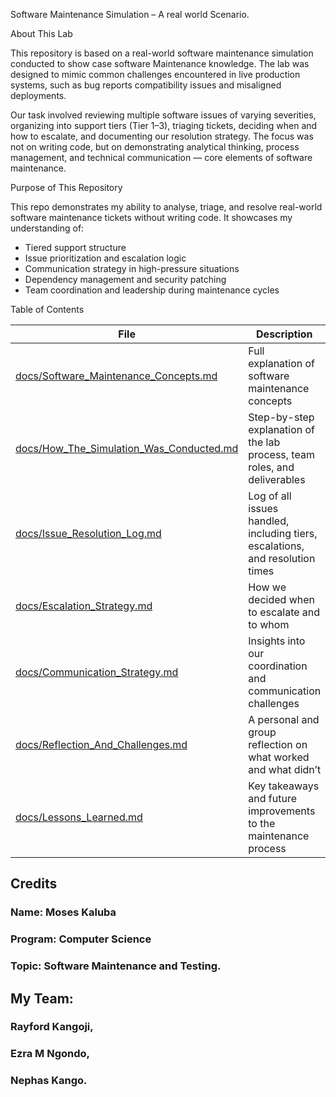 Software Maintenance Simulation – A real world Scenario.

About This Lab

This repository is based on a real-world software maintenance simulation conducted to show case software Maintenance knowledge. The lab was designed to mimic common challenges encountered in live production systems, such as bug reports compatibility issues and misaligned deployments.

Our task involved reviewing multiple software issues of varying severities, organizing into support tiers (Tier 1–3), triaging tickets, deciding when and how to escalate, and documenting our resolution strategy. The focus was not on writing code, but on demonstrating analytical thinking, process management, and technical communication — core elements of software maintenance.

Purpose of This Repository

This repo demonstrates my ability to analyse, triage, and resolve real-world software maintenance tickets without writing code. It showcases my understanding of:

- Tiered support structure
- Issue prioritization and escalation logic
- Communication strategy in high-pressure situations
- Dependency management and security patching
- Team coordination and leadership during maintenance cycles

Table of Contents

| File | Description |
|------|-------------|
| [docs/Software_Maintenance_Concepts.md](./docs/Software_Maintenance_Concepts.md) | Full explanation of software maintenance concepts|
| [docs/How_The_Simulation_Was_Conducted.md](./docs/How_The_Simulation_Was_Conducted.md) | Step-by-step explanation of the lab process, team roles, and deliverables |
| [docs/Issue_Resolution_Log.md](./docs/Issue_Resolution_Log.md) | Log of all issues handled, including tiers, escalations, and resolution times 
| [docs/Escalation_Strategy.md](./docs/Escalation_Strategy.md) | How we decided when to escalate and to whom |
| [docs/Communication_Strategy.md](./docs/Communication_Strategy.md) | Insights into our coordination and communication challenges |
| [docs/Reflection_And_Challenges.md](./docs/Reflection_And_Challenges.md) | A personal and group reflection on what worked and what didn’t |
| [docs/Lessons_Learned.md](./docs/Lessons_Learned.md) | Key takeaways and future improvements to the maintenance process |

## Credits

### Name: Moses Kaluba
### Program: Computer Science
### Topic: Software Maintenance and Testing.

## My Team: 
### Rayford Kangoji, 
### Ezra M Ngondo, 
### Nephas Kango. 

